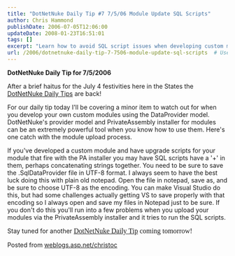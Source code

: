 ```yaml
---
title: "DotNetNuke Daily Tip #7 7/5/06 Module Update SQL Scripts"
author: Chris Hammond
publishDate: 2006-07-05T12:06:00
updateDate: 2008-01-23T16:51:01
tags: []
excerpt: "Learn how to avoid SQL script issues when developing custom modules in DotNetNuke. Save .SqlDataProvider files in UTF-8 format for successful module uploads."
url: /2006/dotnetnuke-daily-tip-7-7506-module-update-sql-scripts  # Use the generated URL with year
---
```

<P><STRONG>DotNetNuke Daily Tip for 7/5/2006 </STRONG></P> <P>After a brief haitus for the July 4 festivities here in the States the <A href="/christoc/archive/tags/daily+tips/default.aspx">DotNetNuke Daily Tips</A> are back!</P> <P>For our daily tip today I'll be covering a minor item to watch out for when you develop your own custom modules using the DataProvider model. DotNetNuke's provider model and PrivateAssembly installer for modules can be an extremely powerful tool when you know how to use them. Here's one catch with the module upload process.</P> <P>If you've developed a custom module and&nbsp;have upgrade scripts for your module that&nbsp;fire with the&nbsp;PA installer you may have SQL scripts have a '+' in them, perhaps concatenating strings together.&nbsp;You need to be sure to save the .SqlDataProvider file in UTF-8 format. I always seem to have the best luck doing this with plain old notepad. Open the file in notepad, save as, and be sure to choose UTF-8 as the encoding. You can make Visual Studio do this, but had some challenges actually getting VS to save properly with that encoding so I always open and save my files in Notepad just to be sure. If you don't do this you'll run into a few problems when you upload your modules via the PrivateAssembly installer and it tries to run the SQL scripts.</P> <P>Stay tuned for&nbsp;another <A href="/christoc/archive/tags/daily+tips/default.aspx"><FONT face="Times New Roman" size=3>DotNetNuke Daily Tip</FONT></A><FONT face="Times New Roman" size=3> coming tomorrow!</FONT></P> Posted from <A href="https://weblogs.asp.net/christoc/">weblogs.asp.net/christoc</a>

